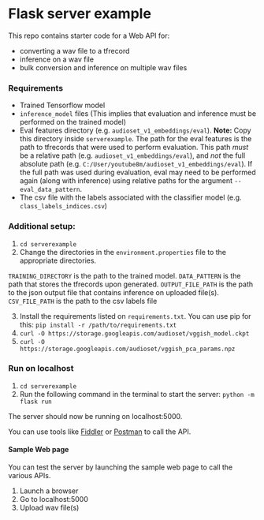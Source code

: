 # Flask server example

This repo contains starter code for a Web API for:

- converting a wav file to a tfrecord
- inference on a wav file
- bulk conversion and inference on multiple wav files

### Requirements

- Trained Tensorflow model
- `inference_model` files (This implies that evaluation and inference must be performed on the trained model)
- Eval features directory (e.g. `audioset_v1_embeddings/eval`). 
**Note:** Copy this directory inside `serverexample`. The path for the eval features is the path to tfrecords that were used to perform evaluation. This path *_must_* be a relative path (e.g. `audioset_v1_embeddings/eval`), and *_not_* the full absolute path (e.g. `C:/User/youtube8m/audioset_v1_embeddings/eval`). If the full path was used during evaluation, eval may need to be performed again (along with inference) using relative paths for the argument `--eval_data_pattern`.
- The csv file with the labels associated with the classifier model (e.g. `class_labels_indices.csv`)

### Additional setup:
1. `cd serverexample`
2. Change the directories in the `environment.properties` file to the appropriate directories.

`TRAINING_DIRECTORY` is the path to the trained model.
`DATA_PATTERN` is the path that stores the tfrecords upon generated.
`OUTPUT_FILE_PATH` is the path to the json output file that contains inference on uploaded file(s).
`CSV_FILE_PATH` is the path to the csv labels file

3. Install the requirements listed on `requirements.txt`. You can use pip for this:
    `pip install -r /path/to/requirements.txt`
4. `curl -O https://storage.googleapis.com/audioset/vggish_model.ckpt`
5. `curl -O https://storage.googleapis.com/audioset/vggish_pca_params.npz`


### Run on localhost
1. `cd serverexample`
2. Run the following command in the terminal to start the server: `python -m flask run`

The server should now be running on localhost:5000.

You can use tools like [Fiddler](https://www.telerik.com/fiddler) or [Postman](https://www.getpostman.com/) to call the API.

#### Sample Web page
You can test the server by launching the sample web page to call the various APIs. 
1. Launch a browser
2. Go to localhost:5000
3. Upload wav file(s)
